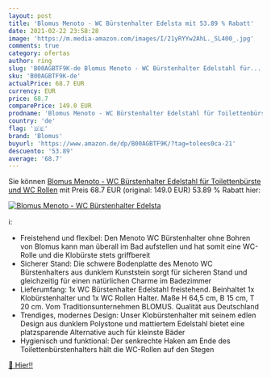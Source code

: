 ```yaml
---
layout: post
title: 'Blomus Menoto - WC Bürstenhalter Edelsta mit 53.89 % Rabatt'
date: 2021-02-22 23:58:28
image: 'https://m.media-amazon.com/images/I/21yRYYw2AhL._SL400_.jpg'
comments: true
category: ofertas
author: ring
slug: 'B00AGBTF9K-de Blomus Menoto - WC Bürstenhalter Edelstahl für...'
sku: 'B00AGBTF9K-de'
actualPrice: 68.7 EUR
currency: EUR
price: 68.7
comparePrice: 149.0 EUR
prodname: 'Blomus Menoto - WC Bürstenhalter Edelstahl für Toilettenbürste und WC Rollen'
country: 'de'
flag: '🇩🇪'
brand: 'Blomus'
buyurl: 'https://www.amazon.de/dp/B00AGBTF9K/?tag=tolees0ca-21'
descuento: '53.89'
average: '68.7'
---
```


Sie können [Blomus Menoto - WC Bürstenhalter Edelstahl für Toilettenbürste und WC Rollen](https://www.amazon.de/dp/B00AGBTF9K/?tag=tolees0ca-21) mit Preis 68.7 EUR (original: 149.0 EUR) 53.89 % Rabatt hier:

[![Blomus Menoto - WC Bürstenhalter Edelsta](https://m.media-amazon.com/images/I/21yRYYw2AhL._SL400_.jpg)](https://www.amazon.de/dp/B00AGBTF9K/?tag=tolees0ca-21)

ℹ️:

- Freistehend und flexibel: Den Menoto WC Bürstenhalter ohne Bohren von Blomus kann man überall im Bad aufstellen und hat somit eine WC-Rolle und die Klobürste stets griffbereit
- Sicherer Stand: Die schwere Bodenplatte des Menoto WC Bürstenhalters aus dunklem Kunststein sorgt für sicheren Stand und gleichzeitig für einen natürlichen Charme im Badezimmer
- Lieferumfang: 1x WC Bürstenhalter Edelstahl freistehend. Beinhaltet 1x Klobürstenhalter und 1x WC Rollen Halter. Maße H 64,5 cm, B 15 cm, T 20 cm. Vom Traditionsunternehmen BLOMUS. Qualität aus Deutschland
- Trendiges, modernes Design: Unser Klobürstenhalter mit seinem edlen Design aus dunklem Polystone und mattiertem Edelstahl bietet eine platzsparende Alternative auch für kleinste Bäder
- Hygienisch und funktional: Der senkrechte Haken am Ende des Toilettenbürstenhalters hält die WC-Rollen auf den Stegen

[🛒 Hier!!](https://www.amazon.de/dp/B00AGBTF9K/?tag=tolees0ca-21)
